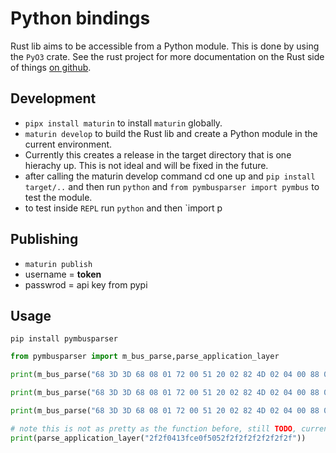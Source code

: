 # Python bindings 

Rust lib aims to be accessible from a Python module. This is done by using the `PyO3` crate.
See the rust project for more documentation on the Rust side of things [on github](https://github.com/maebli/m-bus-parser).

## Development

- `pipx install maturin` to install `maturin` globally.
- `maturin develop` to build the Rust lib and create a Python module in the current environment.
- Currently this creates a release in the target directory that is one hierachy up. This is not ideal and will be fixed in the future.
- after calling the maturin develop command cd one up and `pip install target/..` and then run `python` and `from pymbusparser import pymbus` to test the module.
- to test inside `REPL` run `python` and then `import p

## Publishing

- `maturin publish`
- username = __token__
- passwrod = api key from pypi

## Usage

`pip install pymbusparser`

```python
from pymbusparser import m_bus_parse,parse_application_layer

print(m_bus_parse("68 3D 3D 68 08 01 72 00 51 20 02 82 4D 02 04 00 88 00 00 04 07 00 00 00 00 0C 15 03 00 00 00 0B 2E 00 00 00 0B 3B 00 00 00 0A 5A 88 12 0A 5E 16 05 0B 61 23 77 00 02 6C 8C 11 02 27 37 0D 0F 60 00 67 16","table"))

print(m_bus_parse("68 3D 3D 68 08 01 72 00 51 20 02 82 4D 02 04 00 88 00 00 04 07 00 00 00 00 0C 15 03 00 00 00 0B 2E 00 00 00 0B 3B 00 00 00 0A 5A 88 12 0A 5E 16 05 0B 61 23 77 00 02 6C 8C 11 02 27 37 0D 0F 60 00 67 16","json"))

print(m_bus_parse("68 3D 3D 68 08 01 72 00 51 20 02 82 4D 02 04 00 88 00 00 04 07 00 00 00 00 0C 15 03 00 00 00 0B 2E 00 00 00 0B 3B 00 00 00 0A 5A 88 12 0A 5E )16 05 0B 61 23 77 00 02 6C 8C 11 02 27 37 0D 0F 60 00 67 16","yml"))

# note this is not as pretty as the function before, still TODO, currently it just outputs structs of RUST in string
print(parse_application_layer("2f2f0413fce0f5052f2f2f2f2f2f2f2f"))

```